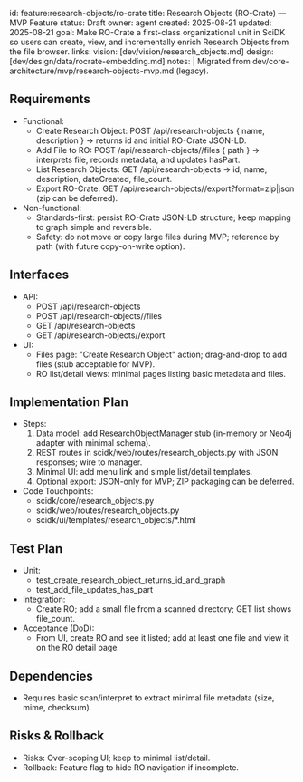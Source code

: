 id: feature:research-objects/ro-crate
title: Research Objects (RO-Crate) — MVP Feature
status: Draft
owner: agent
created: 2025-08-21
updated: 2025-08-21
goal: Make RO-Crate a first-class organizational unit in SciDK so users can create, view, and incrementally enrich Research Objects from the file browser.
links:
  vision: [dev/vision/research_objects.md]
  design: [dev/design/data/rocrate-embedding.md]
notes: |
  Migrated from dev/core-architecture/mvp/research-objects-mvp.md (legacy).

## Requirements
- Functional:
  - Create Research Object: POST /api/research-objects { name, description } → returns id and initial RO-Crate JSON-LD.
  - Add File to RO: POST /api/research-objects/<id>/files { path } → interprets file, records metadata, and updates hasPart.
  - List Research Objects: GET /api/research-objects → id, name, description, dateCreated, file_count.
  - Export RO-Crate: GET /api/research-objects/<id>/export?format=zip|json (zip can be deferred).
- Non-functional:
  - Standards-first: persist RO-Crate JSON-LD structure; keep mapping to graph simple and reversible.
  - Safety: do not move or copy large files during MVP; reference by path (with future copy-on-write option).

## Interfaces
- API:
  - POST /api/research-objects
  - POST /api/research-objects/<id>/files
  - GET /api/research-objects
  - GET /api/research-objects/<id>/export
- UI:
  - Files page: "Create Research Object" action; drag-and-drop to add files (stub acceptable for MVP).
  - RO list/detail views: minimal pages listing basic metadata and files.

## Implementation Plan
- Steps:
  1. Data model: add ResearchObjectManager stub (in-memory or Neo4j adapter with minimal schema).
  2. REST routes in scidk/web/routes/research_objects.py with JSON responses; wire to manager.
  3. Minimal UI: add menu link and simple list/detail templates.
  4. Optional export: JSON-only for MVP; ZIP packaging can be deferred.
- Code Touchpoints:
  - scidk/core/research_objects.py
  - scidk/web/routes/research_objects.py
  - scidk/ui/templates/research_objects/*.html

## Test Plan
- Unit:
  - test_create_research_object_returns_id_and_graph
  - test_add_file_updates_has_part
- Integration:
  - Create RO; add a small file from a scanned directory; GET list shows file_count.
- Acceptance (DoD):
  - From UI, create RO and see it listed; add at least one file and view it on the RO detail page.

## Dependencies
- Requires basic scan/interpret to extract minimal file metadata (size, mime, checksum).

## Risks & Rollback
- Risks: Over-scoping UI; keep to minimal list/detail.
- Rollback: Feature flag to hide RO navigation if incomplete.
